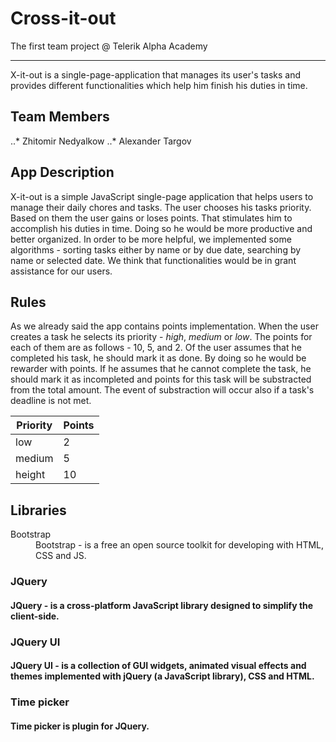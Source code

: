 # Cross-it-out

The first team project @ Telerik Alpha Academy
***
X-it-out is a single-page-application that manages its user's tasks and provides different
functionalities which help him finish his duties in time.

## Team Members

..* Zhitomir Nedyalkow
..* Alexander Targov

## App Description

X-it-out is a simple JavaScript single-page application that helps users to manage their
daily chores and tasks. The user chooses his tasks priority. Based on them the user gains
or loses points. That stimulates him to accomplish his duties in time. Doing so he would
be more productive and better organized.
In order to be more helpful, we implemented some algorithms - sorting tasks either by
name or by due date, searching by name or selected date. We think that functionalities
would be in grant assistance for our users.

## Rules

As we already said the app contains points implementation. When the user creates a task he
selects its priority - *high*, *medium* or *low*. The points for each of them are as follows - 10,
5, and 2. Of the user assumes that he completed his task, he should mark it as done. By doing
so he would be rewarder with points. If he assumes that he cannot complete the task, he should 
mark it as incompleted and points for this task will be substracted from the total amount. 
The event of substraction will occur also if a task's deadline is not met.


| Priority | Points |
| -------- | ------ |
| low	   | 2	    |
| medium   | 5	    |
| height   | 10	    |


## Libraries

<dt> Bootstrap </dt>

<dd> Bootstrap - is a free an open source toolkit for developing with HTML, CSS and JS. </dd>

### JQuery

#### JQuery - is a cross-platform JavaScript library designed to simplify the client-side.

### JQuery UI

#### JQuery UI - is a collection of GUI widgets, animated visual effects and themes implemented with jQuery (a JavaScript library), CSS and HTML.

### Time picker
 
#### Time picker is plugin for JQuery.

